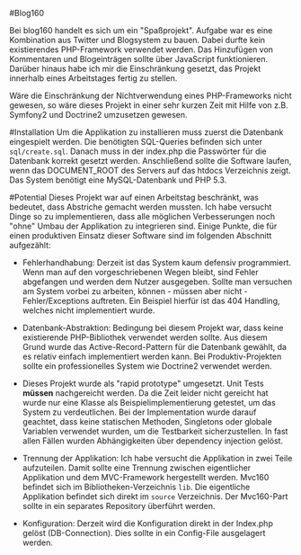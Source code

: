 #Blog160

Bei blog160 handelt es sich um ein "Spaßprojekt". Aufgabe war es eine Kombination aus Twitter und Blogsystem zu bauen. Dabei durfte kein existierendes PHP-Framework verwendet werden. Das Hinzufügen von Kommentaren und Blogeinträgen sollte über JavaScript funktionieren. Darüber hinaus habe ich mir die Einschränkung gesetzt, das Projekt innerhalb eines Arbeitstages fertig zu stellen.

Wäre die Einschränkung der Nichtverwendung eines PHP-Frameworks nicht gewesen, so wäre dieses Projekt in einer sehr kurzen Zeit mit Hilfe von z.B. Symfony2 und Doctrine2 umzusetzen gewesen.

#Installation
Um die Applikation zu installieren muss zuerst die Datenbank eingespielt werden. Die benötigten SQL-Queries befinden sich unter `sql/create.sql`. Danach muss in der index.php die Passwörter für die Datenbank korrekt gesetzt werden. Anschließend sollte die Software laufen, wenn das DOCUMENT_ROOT des Servers auf das htdocs Verzeichnis zeigt. Das System benötigt eine MySQL-Datenbank und PHP 5.3.

#Potential
Dieses Projekt war auf einen Arbeitstag beschränkt, was bedeutet, dass Abstriche gemacht werden mussten. Ich habe versucht Dinge so zu implementieren, dass alle möglichen Verbesserungen noch "ohne" Umbau der Applikation zu integrieren sind. Einige Punkte, die für einen produktiven Einsatz dieser Software sind im folgenden Abschnitt aufgezählt:

* Fehlerhandhabung: Derzeit ist das System kaum defensiv programmiert. Wenn man auf den vorgeschriebenen Wegen bleibt, sind Fehler abgefangen und werden dem Nutzer ausgegeben. Sollte man versuchen am System vorbei zu arbeiten, können - müssen aber nicht - Fehler/Exceptions auftreten. Ein Beispiel hierfür ist das 404 Handling, welches nicht implementiert wurde.

* Datenbank-Abstraktion: Bedingung bei diesem Projekt war, dass keine existierende PHP-Bibliothek verwendet werden sollte. Aus diesem Grund wurde das Active-Record-Pattern für die Datenbank gewählt, da es relativ einfach implementiert werden kann. Bei Produktiv-Projekten sollte ein professionelles System wie Doctrine2 verwendet werden. 

* Dieses Projekt wurde als "rapid prototype" umgesetzt. Unit Tests **müssen** nachgereicht werden. Da die Zeit leider nicht gereicht hat wurde nur eine Klasse als Beispielimplementierung getestet, um das System zu verdeutlichen. Bei der Implementation wurde darauf geachtet, dass keine statischen Methoden, Singletons oder globale Variablen verwendet wurden, um die Testbarkeit sicherzustellen. In fast allen Fällen wurden Abhängigkeiten über dependency injection gelöst.

* Trennung der Applikation: Ich habe versucht die Applikation in zwei Teile aufzuteilen. Damit sollte eine Trennung zwischen eigentlicher Applikation und dem MVC-Framework hergestellt werden. Mvc160 befindet sich im Bibliotheken-Verzeichnis `lib`. Die eigentliche Applikation befindet sich direkt im `source` Verzeichnis. Der Mvc160-Part sollte in ein separates Repository überführt werden.

* Konfiguration: Derzeit wird die Konfiguration direkt in der Index.php gelöst (DB-Connection). Dies sollte in ein Config-File ausgelagert werden.